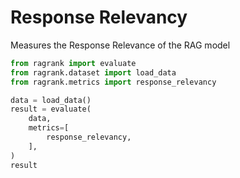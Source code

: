 # Response Relevancy

Measures the Response Relevance of the RAG model

```python 
from ragrank import evaluate
from ragrank.dataset import load_data
from ragrank.metrics import response_relevancy

data = load_data()
result = evaluate(
    data,
    metrics=[
        response_relevancy,
    ],
)
result
```